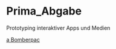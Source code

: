 # Prima_Abgabe
Prototyping interaktiver Apps und Medien

[a Bomberpac](https://sabinecelina.github.io/Prima_Abgabe/BomberpacGame/Main.html)

